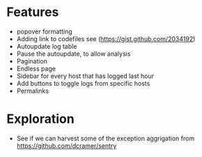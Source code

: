 

# Features
* popover formatting
 * Adding link to codefiles see (https://gist.github.com/2034192)
* Autoupdate log table
 * Pause the autoupdate, to allow analysis
 * Pagination
 * Endless page
* Sidebar for every host that has logged last hour
 * Add buttons to toggle logs from specific hosts
* Permalinks

# Exploration #
* See if we can harvest some of the exception aggrigation from https://github.com/dcramer/sentry

